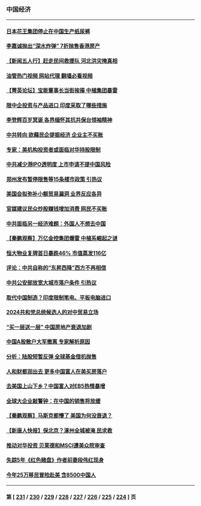### 中国经济
---
#### [日本花王集团停止在中国生产纸尿裤](../../pages/ncid283/n14048792.md?08061645) 
#### [李嘉诚抛出“深水炸弹” 7折抛售香港房产](../../pages/ncid283/n14048778.md?08061645) 
#### [【新闻五人行】赶走民间救援队 河北洪灾掩真相](../../pages/ncid283/n14048651.md?08061645) 
#### [油管热门视频 网站代理 翻墙必看视频](http://138.2.39.72:81/youtube.html?epic-marker?08061645)
#### [【菁英论坛】宝能董事长当街挨揍 中植集团暴雷](../../pages/ncid283/n14048755.md?08061645) 
#### [限中企投资与产品进口 印度采取了哪些措施](../../pages/ncid283/n14048709.md?08061645) 
#### [李登辉百岁冥诞 各界缅怀其抗共保台领袖精神](../../pages/ncid283/n14046102.md?08061645) 
#### [中共转向 欲藉民企提振经济 企业主不买账](../../pages/ncid283/n14048227.md?08061645) 
#### [专家：美机构投资者或面临对华持股限制](../../pages/ncid283/n14048180.md?08061645) 
#### [中共减少港IPO透明度 上市申请不提中国风险](../../pages/ncid283/n14048181.md?08061645) 
#### [郑州发布暂停限售等15条楼市政策 引热议](../../pages/ncid283/n14047952.md?08061645) 
#### [美国会拟弥补小额贸易漏洞 业界反应各异](../../pages/ncid283/n14048082.md?08061645) 
#### [官媒建议民众炒股赚钱增加消费 网民不买账](../../pages/ncid283/n14047838.md?08061645) 
#### [中共面临另一经济难题：外国人不想去中国](../../pages/ncid283/n14047477.md?08061645) 
#### [【秦鹏观察】万亿金控集团爆雷 中植系崛起之谜](../../pages/ncid283/n14047643.md?08061645) 
#### [恒大物业复牌首日暴跌46% 市值蒸发116亿](../../pages/ncid283/n14047660.md?08061645) 
#### [评论：中共自称的“东昇西降”西方不再相信](../../pages/ncid283/n14047540.md?08061645) 
#### [中共公安部放宽大城市落户条件 引热议](../../pages/ncid283/n14047406.md?08061645) 
#### [取代中国制造？印度限制笔电、平板电脑进口](../../pages/ncid283/n14047416.md?08061645) 
#### [2024共和党总统候选人的对中贸易立场](../../pages/ncid283/n14047364.md?08061645) 
#### [“买一层送一层” 中国房地产衰退加剧](../../pages/ncid283/n14046758.md?08061645) 
#### [中国A股散户大军撤离 专家解析原因](../../pages/ncid283/n14047208.md?08061645) 
#### [分析：陆股短暂反弹 全球基金借机抛售](../../pages/ncid283/n14047171.md?08061645) 
#### [人和财都润出去 更多中国富人在美买房落户](../../pages/ncid283/n14046803.md?08061645) 
#### [去美国上山下乡？中国富人对EB5热情暴增](../../pages/ncid283/n14046750.md?08061645) 
#### [全球大企业敲警钟：在中国的销售将放缓](../../pages/ncid283/n14046449.md?08061645) 
#### [【秦鹏观察】马斯克都懵了 美国为何没衰退？](../../pages/ncid283/n14046109.md?08061645) 
#### [【新唐人快报】保北京？涿州全城被淹 民求救](../../pages/ncid283/n14046016.md?08061645) 
#### [推动对华投资 贝莱德和MSCI遭美众院审查](../../pages/ncid283/n14046038.md?08061645) 
#### [失踪5年《红色赌盘》作者前妻段伟红现身](../../pages/ncid283/n14045971.md?08061645) 
#### [今年25万移民冒险赴美 含8500中国人](../../pages/ncid283/n14045955.md?08061645) 

---
#### 第 [ [231](./231.md?08061645) / [230](./230.md?08061645) / [229](./229.md?08061645) / [228](./228.md?08061645) / [227](./227.md?08061645) / [226](./226.md?08061645) / [225](./225.md?08061645) / [224](./224.md?08061645) ] 页
